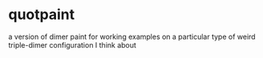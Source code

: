 quotpaint
=========

a version of dimer paint for working examples on a particular type of weird triple-dimer configuration I think about